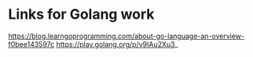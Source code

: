 # Links for Golang work

https://blog.learngoprogramming.com/about-go-language-an-overview-f0bee143597c
https://play.golang.org/p/v9IAu2Xu3_
